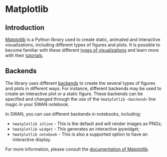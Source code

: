 # Matplotlib

## Introduction

[Matplotlib](https://matplotlib.org/stable/) is a Python library used to create static, animated and interactive visualizations, including different types of figures and plots. It is possible to become familiar with these different [types of visualizations](https://matplotlib.org/stable/plot_types/index.html) and learn more with their [tutorials](https://matplotlib.org/stable/tutorials/index.html).

## Backends

The library uses different [backends](https://matplotlib.org/stable/users/explain/figure/backends.html) to create the several types of figures and plots in different ways. For instance, different backends may be used to create an interactive plot or a static figure.
These backends can be specified and changed through the use of the `%matplotlib <backend>` line magic in your SWAN notebook.

In SWAN, you can use different backends in notebooks, including:
- `%matplotlib inline` - This is the default and will render images as PNGs;
- `%matplotlib widget` - This generates an interactive ipywidget;
- `%matplotlib notebook` - This is also a supported option to have an interactive display.

For more information, please consult the [documentation of Matplotlib](https://matplotlib.org/stable/users/explain/quick_start.html#a-simple-example).
